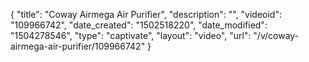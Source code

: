 {
    "title": "Coway Airmega Air Purifier",
    "description": "",
    "videoid": "109966742",
    "date_created": "1502518220",
    "date_modified": "1504278546",
    "type": "captivate",
    "layout": "video",
    "url": "\/v\/coway-airmega-air-purifier\/109966742"
}